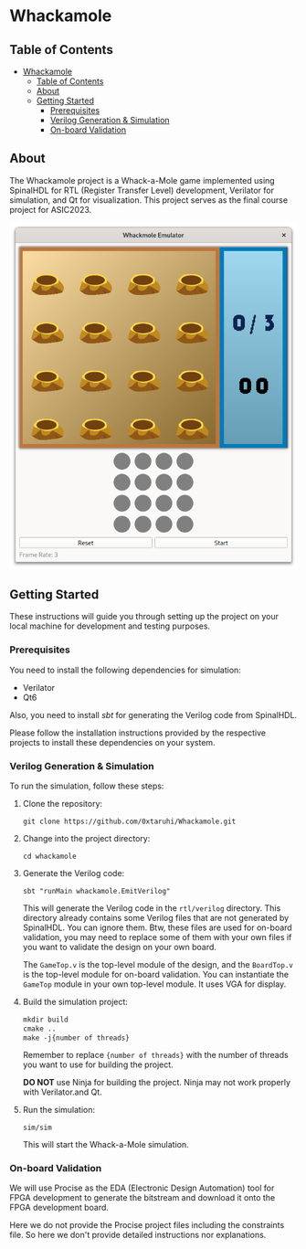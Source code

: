 # Whackamole
## Table of Contents

- [Whackamole](#whackamole)
  - [Table of Contents](#table-of-contents)
  - [About ](#about-)
  - [Getting Started ](#getting-started-)
    - [Prerequisites](#prerequisites)
    - [Verilog Generation \& Simulation](#verilog-generation--simulation)
    - [On-board Validation](#on-board-validation)

## About <a name="about"></a>

The Whackamole project is a Whack-a-Mole game implemented using SpinalHDL for RTL (Register Transfer Level) development, Verilator for simulation, and Qt for visualization. This project serves as the final course project for ASIC2023.

![Emulator](doc/res/img/emulator.png)

## Getting Started <a name="getting-started"></a>

These instructions will guide you through setting up the project on your local machine for development and testing purposes. 

### Prerequisites

You need to install the following dependencies for simulation:

- Verilator
- Qt6

Also, you need to install *sbt* for generating the Verilog code from SpinalHDL.

Please follow the installation instructions provided by the respective projects to install these dependencies on your system.

### Verilog Generation & Simulation

To run the simulation, follow these steps:

1. Clone the repository:

   ```
   git clone https://github.com/0xtaruhi/Whackamole.git
   ```

2. Change into the project directory:

   ```
   cd whackamole
   ```

3. Generate the Verilog code:

   ```
   sbt "runMain whackamole.EmitVerilog"
   ```

   This will generate the Verilog code in the `rtl/verilog` directory. This directory already contains some Verilog files that are not generated by SpinalHDL. You can ignore them. Btw, these files are used for on-board validation, 
   you may need to replace some of them with your own files if you want to validate the design on your own board.

   The `GameTop.v` is the top-level module of the design, 
   and the `BoardTop.v` is the top-level module for on-board validation. You can instantiate the `GameTop` module in your own top-level module. It uses VGA for display.

4. Build the simulation project:

   ```
   mkdir build
   cmake ..
   make -j{number of threads}
   ```

   Remember to replace `{number of threads}` with the number of threads you want to use for building the project.

   **DO NOT** use Ninja for building the project. Ninja may not work properly with Verilator.and Qt.

5. Run the simulation:

   ```
   sim/sim
   ```

   This will start the Whack-a-Mole simulation.

### On-board Validation

We will use Procise as the EDA (Electronic Design Automation) tool for FPGA development to generate the bitstream and download it onto the FPGA development board. 

Here we do not provide the Procise project files including the constraints file. So here we don't provide detailed instructions nor explanations.